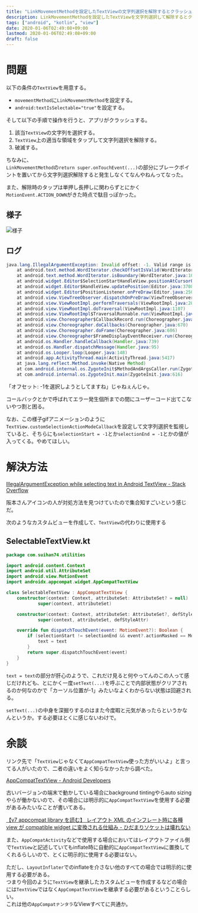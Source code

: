 ```yaml
---
title: "LinkMovementMethodを設定したTextViewの文字列選択を解除するとクラッシュする"
description: LinkMovementMethodを設定したTextViewを文字列選択して解除するとクラッシュする問題をdispatchTouchEvent()を弄ることで回避する。
tags: ["android", "kotlin", "view"]
date: 2020-01-06T02:49:08+09:00
lastmod: 2020-01-06T02:49:08+09:00
draft: false
---
```


# 問題

以下の条件の`TextView`を用意する。

- `movementMethod`に`LinkMovementMethod`を設定する。
- `android:textIsSelectable="true"`を設定する。

そして以下の手順で操作を行うと、アプリがクラッシュする。

1. 該当`TextView`の文字列を選択する。
2. `TextView`上の適当な領域をタップして文字列選択を解除する。
3. 破滅する。

ちなみに、  
`LinkMovementMethod`の`return super.onTouchEvent(...)`の部分にブレークポイントを置いてから文字列選択解除すると発生しなくてなんやねんってなった。

また、解除時のタップは単押し長押しに関わらずとにかく`MotionEvent.ACTION_DOWN`がきた時点で駄目っぽかった。

## 様子

![様子](/images/2020/01_06_01_01.gif "様子アニメーション")

## ログ

```java
java.lang.IllegalArgumentException: Invalid offset: -1. Valid range is [0, 16]
    at android.text.method.WordIterator.checkOffsetIsValid(WordIterator.java:380)
    at android.text.method.WordIterator.isBoundary(WordIterator.java:101)
    at android.widget.Editor$SelectionStartHandleView.positionAtCursorOffset(Editor.java:4260)
    at android.widget.Editor$HandleView.updatePosition(Editor.java:3708)
    at android.widget.Editor$PositionListener.onPreDraw(Editor.java:2507)
    at android.view.ViewTreeObserver.dispatchOnPreDraw(ViewTreeObserver.java:944)
    at android.view.ViewRootImpl.performTraversals(ViewRootImpl.java:2055)
    at android.view.ViewRootImpl.doTraversal(ViewRootImpl.java:1107)
    at android.view.ViewRootImpl$TraversalRunnable.run(ViewRootImpl.java:6013)
    at android.view.Choreographer$CallbackRecord.run(Choreographer.java:858)
    at android.view.Choreographer.doCallbacks(Choreographer.java:670)
    at android.view.Choreographer.doFrame(Choreographer.java:606)
    at android.view.Choreographer$FrameDisplayEventReceiver.run(Choreographer.java:844)
    at android.os.Handler.handleCallback(Handler.java:739)
    at android.os.Handler.dispatchMessage(Handler.java:95)
    at android.os.Looper.loop(Looper.java:148)
    at android.app.ActivityThread.main(ActivityThread.java:5417)
    at java.lang.reflect.Method.invoke(Native Method)
    at com.android.internal.os.ZygoteInit$MethodAndArgsCaller.run(ZygoteInit.java:726)
    at com.android.internal.os.ZygoteInit.main(ZygoteInit.java:616)
```

「オフセット: -1を選択しようとしてますね」じゃねぇんじゃ。

コールバックとかで呼ばれてエラー発生個所までの間にユーザーコード出てこないやつ割と困る。

なお、この様子gifアニメーションのように`TextView.customSelectionActionModeCallback`を設定して文字列選択を監視していると、そちらにも`selectionStart = -1`とか`selectionEnd = -1`とかの値が入ってくる。やめてほしい。

# 解決方法

[IllegalArgumentException while selecting text in Android TextView - Stack Overflow](https://stackoverflow.com/questions/33821008/illegalargumentexception-while-selecting-text-in-android-textview/43290390#43290390)

阪本さんアイコンの人が対処方法を見つけていたので集合知すごいという感じだ。

次のようなカスタムビューを作成して、`TextView`の代わりに使用する

## SelectableTextView.kt

```kt
package com.suihan74.utilities

import android.content.Context
import android.util.AttributeSet
import android.view.MotionEvent
import androidx.appcompat.widget.AppCompatTextView

class SelectableTextView : AppCompatTextView {
    constructor(context: Context, attributeSet: AttributeSet? = null) :
            super(context, attributeSet)

    constructor(context: Context, attributeSet: AttributeSet?, defStyleAttr: Int) :
            super(context, attributeSet, defStyleAttr)

    override fun dispatchTouchEvent(event: MotionEvent?): Boolean {
        if (selectionStart != selectionEnd && event?.actionMasked == MotionEvent.ACTION_DOWN) {
            text = text
        }
        return super.dispatchTouchEvent(event)
    }
}
```

`text = text`の部分が肝心のようで、これだけ見ると何やってんのこの人って感じだけれども、とにかく一度`setText(...)`を呼ぶことで内部状態がクリアされるのか何なのかで「カーソル位置が-1」みたいなよくわからない状態は回避される。

`setText(...)`の中身を深掘りするのはまた今度暇と元気があったらというかなんというか。する必要はとくに感じないわけで。

# 余談

リンク先で「`TextView`じゃなくて`AppCompatTextView`使った方がいいよ」と言ってる人がいたので、二者の違いをよく知らなかったから調べた。

[AppCompatTextView - Android Developers](https://developer.android.com/reference/android/support/v7/widget/AppCompatTextView)

古いバージョンの端末で動かしている場合にbackground tintingやらauto sizingやらが働かないので、その場合には明示的に`AppCompatTextView`を使用する必要があるみたいなことが書いてある。

[【v7 appcompat library を読む】 レイアウト XML のインフレート時に各種 view が compatible widget に変換される仕組み - ひだまりソケットは壊れない](https://vividcode.hatenablog.com/entry/android-app/library/v7-appcompat-compatible-widget-inflation)

また、`AppCompatActivity`などで使用する場合においてはレイアウトファイル側で`TextView`と記述していてもinflate時に自動的に`AppCompatTextView`に置換してくれるらしいので、とくに明示的に使用する必要はない。

ただし、`LayoutInflater`でのinflateを介さない他のすべての場合では明示的に使用する必要がある。  
つまり今回のように`TextView`を継承したカスタムビューを作成するなどの場合には`TextView`ではなく`AppCompatTextView`を継承する必要があるということらしい。  
これは他の`AppCompatナンタラ`なViewすべてに共通か。
